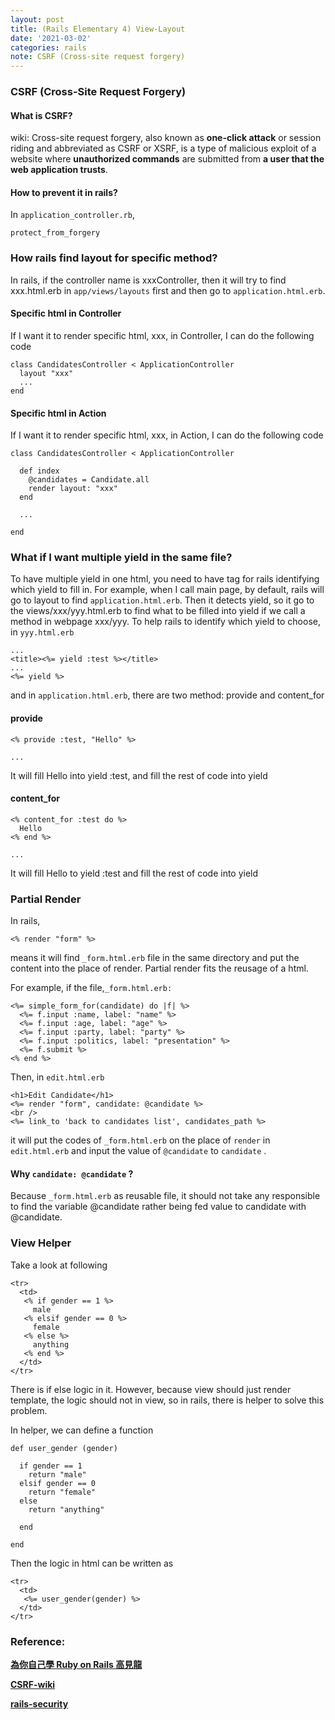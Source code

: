 ```yaml
---
layout: post
title: (Rails Elementary 4) View-Layout
date: '2021-03-02'
categories: rails
note: CSRF (Cross-site request forgery)
---
```


### CSRF (Cross-Site Request Forgery)

#### What is CSRF?
wiki: Cross-site request forgery, also known as **one-click attack** or session riding and abbreviated as CSRF or XSRF, is a type of malicious exploit of a website where **unauthorized commands** are submitted from **a user that the web application trusts**.

#### How to prevent it in rails?
In `application_controller.rb`,
```
protect_from_forgery
```

### How rails find layout for specific method?

In rails, if the controller name is xxxController, then it will try to find xxx.html.erb in `app/views/layouts` first and then go to `application.html.erb`.

#### Specific html in Controller

If I want it to render specific html, xxx, in Controller, I can do the following code
```
class CandidatesController < ApplicationController  
  layout "xxx"  
  ...  
end
```
#### Specific html in Action

If I want it to render specific html, xxx, in Action, I can do the following code
```
class CandidatesController < ApplicationController  
    
  def index  
    @candidates = Candidate.all  
    render layout: "xxx"  
  end

  ...

end
```
### What if I want multiple yield in the same file?

To have multiple yield in one html, you need to have tag for rails identifying which yield to fill in. For example, when I call main page, by default, rails will go to layout to find `application.html.erb`. Then it detects yield, so it go to the views/xxx/yyy.html.erb to find what to be filled into yield if we call a method in webpage xxx/yyy. To help rails to identify which yield to choose, in `yyy.html.erb`
```
...  
<title><%= yield :test %></title>  
...  
<%= yield %>
```
and in `application.html.erb`, there are two method: provide and content_for

#### provide
```
<% provide :test, "Hello" %>

...
```
It will fill Hello into yield :test, and fill the rest of code into yield

#### content_for
```
<% content_for :test do %>  
  Hello  
<% end %>

...
```
It will fill Hello to yield :test and fill the rest of code into yield

### Partial Render

In rails,
```
<% render "form" %>
```
means it will find `_form.html.erb` file in the same directory and put the content into the place of render. Partial render fits the reusage of a html.

For example, if the file,`_form.html.erb:`
```
<%= simple_form_for(candidate) do |f| %>  
  <%= f.input :name, label: "name" %>  
  <%= f.input :age, label: "age" %>  
  <%= f.input :party, label: "party" %>  
  <%= f.input :politics, label: "presentation" %>  
  <%= f.submit %>  
<% end %>
```
Then, in `edit.html.erb`
```
<h1>Edit Candidate</h1>  
<%= render "form", candidate: @candidate %>  
<br />  
<%= link_to 'back to candidates list', candidates_path %>
```
it will put the codes of `_form.html.erb` on the place of `render` in `edit.html.erb` and input the value of `@candidate` to `candidate` .

#### Why `candidate: @candidate` ?

Because `_form.html.erb` as reusable file, it should not take any responsible to find the variable @candidate rather being fed value to candidate with @candidate.

### View Helper

Take a look at following
```
<tr>  
  <td>  
   <% if gender == 1 %>  
     male  
   <% elsif gender == 0 %>  
     female  
   <% else %>  
     anything  
   <% end %>    
  </td>  
</tr>
```
There is if else logic in it. However, because view should just render template, the logic should not in view, so in rails, there is helper to solve this problem.

In helper, we can define a function
```
def user_gender (gender)

  if gender == 1  
    return "male"  
  elsif gender == 0  
    return "female"  
  else  
    return "anything"

  end

end
```
Then the logic in html can be written as
```
<tr>  
  <td>  
   <%= user_gender(gender) %>  
  </td>  
</tr>
```
### Reference:

[**為你自己學 Ruby on Rails 高見龍**](https://railsbook.tw/)

[**CSRF-wiki**](https://en.wikipedia.org/wiki/Cross-site_request_forgery)

[**rails-security**](https://guides.rubyonrails.org/security.html)
